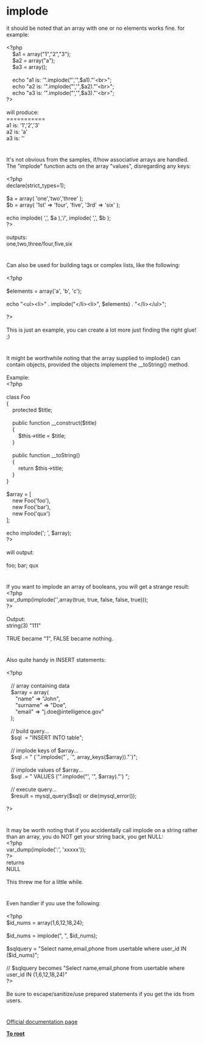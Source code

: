 # implode




<div class="phpcode"><span class="html">
it should be noted that an array with one or no elements works fine. for example:<br><br><span class="default">&lt;?php<br>&#xA0; &#xA0; $a1 </span><span class="keyword">= array(</span><span class="string">&quot;1&quot;</span><span class="keyword">,</span><span class="string">&quot;2&quot;</span><span class="keyword">,</span><span class="string">&quot;3&quot;</span><span class="keyword">);<br>&#xA0; &#xA0; </span><span class="default">$a2 </span><span class="keyword">= array(</span><span class="string">&quot;a&quot;</span><span class="keyword">);<br>&#xA0; &#xA0; </span><span class="default">$a3 </span><span class="keyword">= array();<br>&#xA0; &#xA0; <br>&#xA0; &#xA0; echo </span><span class="string">&quot;a1 is: &apos;&quot;</span><span class="keyword">.</span><span class="default">implode</span><span class="keyword">(</span><span class="string">&quot;&apos;,&apos;&quot;</span><span class="keyword">,</span><span class="default">$a1</span><span class="keyword">).</span><span class="string">&quot;&apos;&lt;br&gt;&quot;</span><span class="keyword">;<br>&#xA0; &#xA0; echo </span><span class="string">&quot;a2 is: &apos;&quot;</span><span class="keyword">.</span><span class="default">implode</span><span class="keyword">(</span><span class="string">&quot;&apos;,&apos;&quot;</span><span class="keyword">,</span><span class="default">$a2</span><span class="keyword">).</span><span class="string">&quot;&apos;&lt;br&gt;&quot;</span><span class="keyword">;<br>&#xA0; &#xA0; echo </span><span class="string">&quot;a3 is: &apos;&quot;</span><span class="keyword">.</span><span class="default">implode</span><span class="keyword">(</span><span class="string">&quot;&apos;,&apos;&quot;</span><span class="keyword">,</span><span class="default">$a3</span><span class="keyword">).</span><span class="string">&quot;&apos;&lt;br&gt;&quot;</span><span class="keyword">;<br></span><span class="default">?&gt;<br></span><br>will produce:<br>===========<br>a1 is: &apos;1&apos;,&apos;2&apos;,&apos;3&apos;<br>a2 is: &apos;a&apos;<br>a3 is: &apos;&apos;</span>
</div>
  

#


<div class="phpcode"><span class="html">
It&apos;s not obvious from the samples, if/how associative arrays are handled. The &quot;implode&quot; function acts on the array &quot;values&quot;, disregarding any keys:<br><br><span class="default">&lt;?php<br></span><span class="keyword">declare(</span><span class="default">strict_types</span><span class="keyword">=</span><span class="default">1</span><span class="keyword">);<br><br></span><span class="default">$a </span><span class="keyword">= array( </span><span class="string">&apos;one&apos;</span><span class="keyword">,</span><span class="string">&apos;two&apos;</span><span class="keyword">,</span><span class="string">&apos;three&apos; </span><span class="keyword">);<br></span><span class="default">$b </span><span class="keyword">= array( </span><span class="string">&apos;1st&apos; </span><span class="keyword">=&gt; </span><span class="string">&apos;four&apos;</span><span class="keyword">, </span><span class="string">&apos;five&apos;</span><span class="keyword">, </span><span class="string">&apos;3rd&apos; </span><span class="keyword">=&gt; </span><span class="string">&apos;six&apos; </span><span class="keyword">);<br><br>echo </span><span class="default">implode</span><span class="keyword">( </span><span class="string">&apos;,&apos;</span><span class="keyword">, </span><span class="default">$a </span><span class="keyword">),</span><span class="string">&apos;/&apos;</span><span class="keyword">, </span><span class="default">implode</span><span class="keyword">( </span><span class="string">&apos;,&apos;</span><span class="keyword">, </span><span class="default">$b </span><span class="keyword">);<br></span><span class="default">?&gt;<br></span><br>outputs:<br>one,two,three/four,five,six</span>
</div>
  

#


<div class="phpcode"><span class="html">
Can also be used for building tags or complex lists, like the following:<br><br><span class="default">&lt;?php<br><br>$elements </span><span class="keyword">= array(</span><span class="string">&apos;a&apos;</span><span class="keyword">, </span><span class="string">&apos;b&apos;</span><span class="keyword">, </span><span class="string">&apos;c&apos;</span><span class="keyword">);<br><br>echo </span><span class="string">&quot;&lt;ul&gt;&lt;li&gt;&quot; </span><span class="keyword">. </span><span class="default">implode</span><span class="keyword">(</span><span class="string">&quot;&lt;/li&gt;&lt;li&gt;&quot;</span><span class="keyword">, </span><span class="default">$elements</span><span class="keyword">) . </span><span class="string">&quot;&lt;/li&gt;&lt;/ul&gt;&quot;</span><span class="keyword">;<br><br></span><span class="default">?&gt;<br></span><br>This is just an example, you can create a lot more just finding the right glue! ;)</span>
</div>
  

#


<div class="phpcode"><span class="html">
It might be worthwhile noting that the array supplied to implode() can contain objects, provided the objects implement the __toString() method.<br><br>Example:<br><span class="default">&lt;?php<br><br></span><span class="keyword">class </span><span class="default">Foo<br></span><span class="keyword">{<br>&#xA0; &#xA0; protected </span><span class="default">$title</span><span class="keyword">;<br><br>&#xA0; &#xA0; public function </span><span class="default">__construct</span><span class="keyword">(</span><span class="default">$title</span><span class="keyword">)<br>&#xA0; &#xA0; {<br>&#xA0; &#xA0; &#xA0; &#xA0; </span><span class="default">$this</span><span class="keyword">-&gt;</span><span class="default">title </span><span class="keyword">= </span><span class="default">$title</span><span class="keyword">;<br>&#xA0; &#xA0; }<br><br>&#xA0; &#xA0; public function </span><span class="default">__toString</span><span class="keyword">()<br>&#xA0; &#xA0; {<br>&#xA0; &#xA0; &#xA0; &#xA0; return </span><span class="default">$this</span><span class="keyword">-&gt;</span><span class="default">title</span><span class="keyword">;<br>&#xA0; &#xA0; }<br>}<br><br></span><span class="default">$array </span><span class="keyword">= [<br>&#xA0; &#xA0; new </span><span class="default">Foo</span><span class="keyword">(</span><span class="string">&apos;foo&apos;</span><span class="keyword">),<br>&#xA0; &#xA0; new </span><span class="default">Foo</span><span class="keyword">(</span><span class="string">&apos;bar&apos;</span><span class="keyword">),<br>&#xA0; &#xA0; new </span><span class="default">Foo</span><span class="keyword">(</span><span class="string">&apos;qux&apos;</span><span class="keyword">)<br>];<br><br>echo </span><span class="default">implode</span><span class="keyword">(</span><span class="string">&apos;; &apos;</span><span class="keyword">, </span><span class="default">$array</span><span class="keyword">);<br></span><span class="default">?&gt;<br></span><br>will output:<br><br>foo; bar; qux</span>
</div>
  

#


<div class="phpcode"><span class="html">
If you want to implode an array of booleans, you will get a strange result:<br><span class="default">&lt;?php<br>var_dump</span><span class="keyword">(</span><span class="default">implode</span><span class="keyword">(</span><span class="string">&apos;&apos;</span><span class="keyword">,array(</span><span class="default">true</span><span class="keyword">, </span><span class="default">true</span><span class="keyword">, </span><span class="default">false</span><span class="keyword">, </span><span class="default">false</span><span class="keyword">, </span><span class="default">true</span><span class="keyword">)));<br></span><span class="default">?&gt;<br></span><br>Output:<br>string(3) &quot;111&quot;<br><br>TRUE became &quot;1&quot;, FALSE became nothing.</span>
</div>
  

#


<div class="phpcode"><span class="html">
Also quite handy in INSERT statements:<br><br><span class="default">&lt;?php<br><br>&#xA0;&#xA0; </span><span class="comment">// array containing data<br>&#xA0;&#xA0; </span><span class="default">$array </span><span class="keyword">= array(<br>&#xA0; &#xA0; &#xA0; </span><span class="string">&quot;name&quot; </span><span class="keyword">=&gt; </span><span class="string">&quot;John&quot;</span><span class="keyword">,<br>&#xA0; &#xA0; &#xA0; </span><span class="string">&quot;surname&quot; </span><span class="keyword">=&gt; </span><span class="string">&quot;Doe&quot;</span><span class="keyword">,<br>&#xA0; &#xA0; &#xA0; </span><span class="string">&quot;email&quot; </span><span class="keyword">=&gt; </span><span class="string">&quot;j.doe@intelligence.gov&quot;<br>&#xA0;&#xA0; </span><span class="keyword">);<br><br>&#xA0;&#xA0; </span><span class="comment">// build query...<br>&#xA0;&#xA0; </span><span class="default">$sql&#xA0; </span><span class="keyword">= </span><span class="string">&quot;INSERT INTO table&quot;</span><span class="keyword">;<br><br>&#xA0;&#xA0; </span><span class="comment">// implode keys of $array...<br>&#xA0;&#xA0; </span><span class="default">$sql </span><span class="keyword">.= </span><span class="string">&quot; (`&quot;</span><span class="keyword">.</span><span class="default">implode</span><span class="keyword">(</span><span class="string">&quot;`, `&quot;</span><span class="keyword">, </span><span class="default">array_keys</span><span class="keyword">(</span><span class="default">$array</span><span class="keyword">)).</span><span class="string">&quot;`)&quot;</span><span class="keyword">;<br><br>&#xA0;&#xA0; </span><span class="comment">// implode values of $array...<br>&#xA0;&#xA0; </span><span class="default">$sql </span><span class="keyword">.= </span><span class="string">&quot; VALUES (&apos;&quot;</span><span class="keyword">.</span><span class="default">implode</span><span class="keyword">(</span><span class="string">&quot;&apos;, &apos;&quot;</span><span class="keyword">, </span><span class="default">$array</span><span class="keyword">).</span><span class="string">&quot;&apos;) &quot;</span><span class="keyword">;<br><br>&#xA0;&#xA0; </span><span class="comment">// execute query...<br>&#xA0;&#xA0; </span><span class="default">$result </span><span class="keyword">= </span><span class="default">mysql_query</span><span class="keyword">(</span><span class="default">$sql</span><span class="keyword">) or die(</span><span class="default">mysql_error</span><span class="keyword">());<br><br></span><span class="default">?&gt;</span>
</span>
</div>
  

#


<div class="phpcode"><span class="html">
It may be worth noting that if you accidentally call implode on a string rather than an array, you do NOT get your string back, you get NULL:<br><span class="default">&lt;?php<br>var_dump</span><span class="keyword">(</span><span class="default">implode</span><span class="keyword">(</span><span class="string">&apos;:&apos;</span><span class="keyword">, </span><span class="string">&apos;xxxxx&apos;</span><span class="keyword">));<br></span><span class="default">?&gt;<br></span>returns<br>NULL<br><br>This threw me for a little while.</span>
</div>
  

#


<div class="phpcode"><span class="html">
Even handier if you use the following:
<br>
<br><span class="default">&lt;?php
<br>$id_nums </span><span class="keyword">= array(</span><span class="default">1</span><span class="keyword">,</span><span class="default">6</span><span class="keyword">,</span><span class="default">12</span><span class="keyword">,</span><span class="default">18</span><span class="keyword">,</span><span class="default">24</span><span class="keyword">);
<br>
<br></span><span class="default">$id_nums </span><span class="keyword">= </span><span class="default">implode</span><span class="keyword">(</span><span class="string">&quot;, &quot;</span><span class="keyword">, </span><span class="default">$id_nums</span><span class="keyword">);
<br>&#xA0; &#xA0; &#xA0; &#xA0; &#xA0; &#xA0; &#xA0; &#xA0; 
<br></span><span class="default">$sqlquery </span><span class="keyword">= </span><span class="string">&quot;Select name,email,phone from usertable where user_id IN (</span><span class="default">$id_nums</span><span class="string">)&quot;</span><span class="keyword">;
<br>
<br></span><span class="comment">// $sqlquery becomes &quot;Select name,email,phone from usertable where user_id IN (1,6,12,18,24)&quot;
<br></span><span class="default">?&gt;
<br></span>
<br>Be sure to escape/sanitize/use prepared statements if you get the ids from users.</span>
</div>
  

#

[Official documentation page](https://www.php.net/manual/en/function.implode.php)

**[To root](/README.md)**